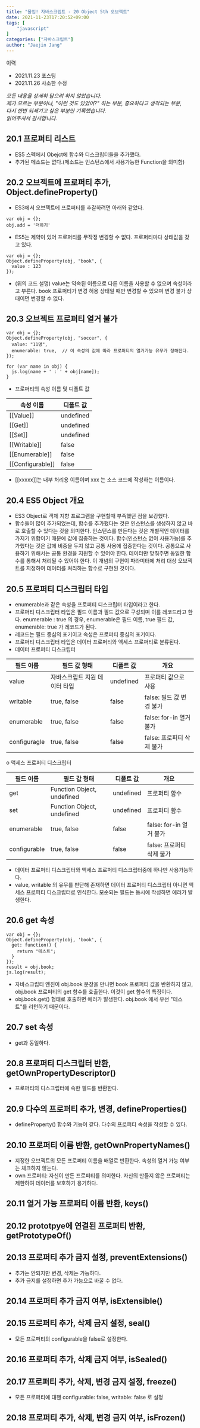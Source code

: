 ```yaml
---
title: "몰입! 자바스크립트 - 20 Object 5th 오브젝트"
date: 2021-11-23T17:20:52+09:00
tags: [
	"javascript"
]
categories: ["자바스크립트"]
author: "Jaejin Jang"
---
```


이력
- 2021.11.23 포스팅
- 2021.11.26 사소한 수정

*모든 내용을 상세히 담으려 하지 않았습니다.  
제가 모르는 부분이나, "이런 것도 있었어?" 하는 부분, 중요하다고 생각되는 부분,  
다시 한번 되새기고 싶은 부분만 기록했습니다.  
읽어주셔서 감사합니다.*

## 20.1 프로퍼티 리스트
- ES5 스펙에서 Obejct에 함수와 디스크립터들을 추가했다.
- 추가된 메소드는 없다.(메소드는 인스턴스에서 사용가능한 Function을 의미함)
​
## 20.2 오브젝트에 프로퍼티 추가, Object.defineProperty()
- ES3에서 오브젝트에 프로퍼티를 추갈하려면 아래와 같았다.

```
var obj = {};
obj.add = '더하기'
```

- ES5는 제약이 있어 프로퍼티를 무작정 변경할 수 없다. 프로퍼티마다 상태값을 갖고 있다.

```
var obj = {};
Object.defineProperty(obj, "book", {
  value : 123
});
```

- (위의 코드 설명) value는 약속된 이름으로 다른 이름을 사용할 수 없으며 속성이라고 부른다. book  프로퍼티가 변경 허용 상태일 때만 변경할 수 있으며 변경 불가 상태이면 변경할 수 없다.

## 20.3 오브젝트 프로퍼티 열거 불가

```
var obj = {};
Object.defineProperty(obj, "soccer", {
  value: "11명",
  enumerable: true,  // 이 속성의 값에 따라 프로퍼티의 열거가능 유무가 정해진다.
});

for (var name in obj) {
  js.log(name + ' : ' + obj[name]);
}
```

-  프로퍼티의 속성 이름 및 디폴트 값

|속성 이름|디폴트 값|
|--|--|
|[[Value]]|undefined|
|[[Get]]|undefined|
|[[Set]]|undefined|
|[[Writable]]|false|
|[[Enumerable]]|false|
|[[Configurable]]|false|

- [[xxxxx]]는 내부 처리용 이름이며 xxx 는 소스 코드에 작성하는 이름이다.

## 20.4 ES5 Object 개요
- ES3 Object로 객체 지향 프로그램을 구현할때 부족했던 점을 보강했다.
- 함수들이 많이 추가되었는데, 함수를 추가했다는 것은 인스턴스를 생성하지 않고 바로 호출할 수 있다는 것을 의미한다. 인스턴스를 만든다는 것은 개별적인 데이터를 가지기 위함이기 때문에 값에 집중하는 것이다. 함수(인스턴스 없이 사용가능)를 추가했다는 것은 값에 비중을 두지 않고 공통 사용에 집중한다는 것이다. 공통으로 사용하기 위해서는 공통 환경을 지원할 수 있어야 한다. 데이터만 맞춰주면 동일한 함수를 통해서 처리될 수 있어야 한다. 이 개념의 구현이 파라미터에 처리 대상 오브젝트를 지정하여 데이터를 처리하는 함수로 구현된 것이다.

## 20.5 프로퍼티 디스크립터 타입
- enumerable과 같은 속성을 프로퍼티 디스크립터 타입이라고 한다.
- 프로퍼티 디스크립터 타입은 필드 이름과 필드 값으로 구성되며 이를 레코드라고 한다. enumerable : true 의 경우, enumerable은 필드 이름, true 필드 값, enumerable: true 가 레코드가 된다.
- 레코드는 필드 중심의 표기이고 속성은 프로퍼티 중심의 표기이다.
- 프로퍼티 디스크립터 타입은 데이터 프로퍼티와 액세스 프로퍼티로 분류된다.
- 데이터 프로퍼티 디스크립터

|필드 이름|필드 값 형태|디폴트 값|개요|
|---|---|---|---|
|value|자바스크립트 지원 데이터 타입|undefined|프로퍼티 값으로 사용|
|writable|true, false|false|false: 필드 값 변경 불가|
|enumerable|true, false|false|false: for-in 열거 불가|
|configuragle|true, false|false|false:  프로퍼티 삭제 불가|

o 액세스 프로퍼티 디스크립터

|필드 이름|필드 값 형태|디폴트 값|개요|
|---|---|---|---|
|get|Function Object, undefined|undefined|프로퍼티 함수|
|set|Function Object, undefined|undefined|프로퍼티 함수|
|enumerable|true, false|false|false: for-in 열거 불가|
|configurable|true, false|false|false: 프로퍼티 삭제 불가|

- 데이터 프로퍼티 디스크립터와 액세스 프로퍼티 디스크립터중에 하나만 사용가능하다.
- value, writable 의 유무를 판단해 존재하면 데이터 프로퍼티 디스크립터 아니면 액세스 프로퍼티 디스크립터로 인식한다. 모순되는 필드는 동시에 작성하면 에러가 발생한다.

## 20.6 get 속성

```
var obj = {};
Object.defineProperty(obj, 'book', {
  get: function() {
    return "테스트";
  }
});
result = obj.book;
js.log(result);
```

- 자바스크립티 엔진이 obj.book 문장을 만나면 book 프로퍼티 값을 반환하지 않고, obj.book 프로퍼티의 get 함수를 호출한다. 이것이 get 함수의 특징이다.
- obj.book.get() 형태로 호출하면 에러가 발생한다. obj.book 에서 우선 "테스트"를 리턴하기 때문이다.

## 20.7 set 속성
- get과 동일하다.

## 20.8 프로퍼티 디스크립터 반환, getOwnPropertyDescriptor()
- 프로퍼티의 디스크립터에 속한 필드를 반환한다.
​
## 20.9 다수의 프로퍼티 추가, 변경,  defineProperties()
- defineProperty() 함수와 기능이 같다. 다수의 프로퍼티 속성을 작성할 수 있다.

## 20.10 프로퍼티 이름 반환, getOwnPropertyNames()
- 지정한 오브젝트의 모든 프로퍼티 이름을 배열로 반환한다. 속성의 열거 가능 여부는 체크하지 않는다.
- own 프로퍼티: 자신이 만든 프로퍼티를 의미한다. 자신의 만들지 않은 프로퍼티는 제한하여 데이터를 보호하기 용기하다. 

## 20.11 열거 가능 프로퍼티 이름 반환, keys() 
## 20.12 prototpye에 연결된 프로퍼티 반환, getPrototypeOf()
## 20.13 프로퍼티 추가 금지 설정, preventExtensions()
- 추가는 안되지만 변경, 삭제는 가능하다.
- 추가 금지를 설정하면 추가 가능으로 바꿀 수 없다.

## 20.14 프로퍼티 추가 금지 여부, isExtensible()
## 20.15 프로퍼티 추가, 삭제 금지 설정, seal()
- 모든 프로퍼티의 configurable을 false로 설정한다.

## 20.16 프로퍼티 추가, 삭제 금지 여부, isSealed()
## 20.17 프로퍼티 추가, 삭제, 변경 금지 설정, freeze()
- 모든 프로퍼티에 대핸 configurable: false, writable: false 로 설정

## 20.18 프로퍼티 추가, 삭제, 변경 금지 여부, isFrozen()